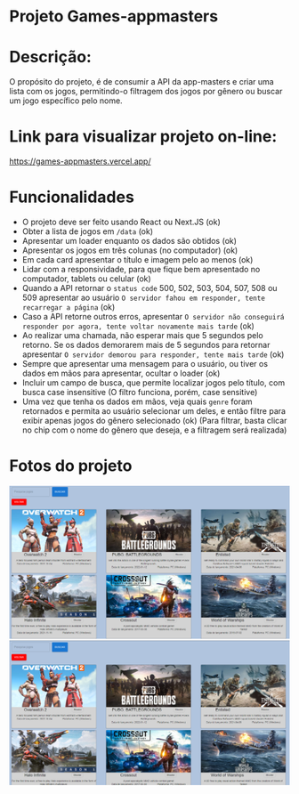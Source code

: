 # Projeto Games-appmasters
 
# Descrição:
O propósito do projeto, é de consumir a API da app-masters e criar uma lista com os jogos, permitindo-o filtragem dos jogos por gênero ou buscar um jogo específico pelo nome.

# Link para visualizar projeto on-line:
https://games-appmasters.vercel.app/

# Funcionalidades
- O projeto deve ser feito usando React ou Next.JS (ok)
- Obter a lista de jogos em `/data` (ok)
- Apresentar um loader enquanto os dados são obtidos (ok)
- Apresentar os jogos em três colunas (no computador) (ok)
- Em cada card apresentar o título e imagem pelo ao menos (ok)
- Lidar com a responsividade, para que fique bem apresentado no computador, tablets ou celular (ok)
- Quando a API retornar o `status code` 500, 502, 503, 504, 507, 508 ou 509 apresentar ao usuário `O servidor fahou em responder, tente recarregar a página` (ok)
- Caso a API retorne outros erros, apresentar `O servidor não conseguirá responder por agora, tente voltar novamente mais tarde` (ok)
- Ao realizar uma chamada, não esperar mais que 5 segundos pelo retorno. Se os dados demorarem mais de 5 segundos para retornar apresentar `O servidor demorou para responder, tente mais tarde` (ok)
- Sempre que apresentar uma mensagem para o usuário, ou tiver os dados em mãos para apresentar, ocultar o loader (ok)
- Incluir um campo de busca, que permite localizar jogos pelo título, com busca case insensitive (O filtro funciona, porém, case sensitive)
- Uma vez que tenha os dados em mãos, veja quais `genre` foram retornados e permita ao usuário selecionar um deles, e então filtre para exibir apenas jogos do gênero selecionado (ok)
(Para filtrar, basta clicar no chip com o nome do gênero que deseja, e a filtragem será realizada)

# Fotos do projeto

<img src="src/assets/print2.png" />
<img src="src/assets/print1.png" />
